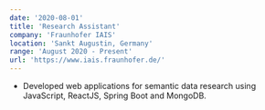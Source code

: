 ```yaml
---
date: '2020-08-01'
title: 'Research Assistant'
company: 'Fraunhofer IAIS'
location: 'Sankt Augustin, Germany'
range: 'August 2020 - Present'
url: 'https://www.iais.fraunhofer.de/'
---
```


- Developed web applications for semantic data research using JavaScript, ReactJS, Spring Boot and MongoDB.